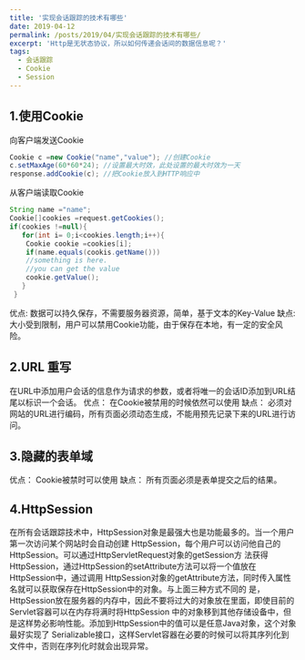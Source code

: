 ```yaml
---
title: '实现会话跟踪的技术有哪些'
date: 2019-04-12
permalink: /posts/2019/04/实现会话跟踪的技术有哪些/
excerpt: 'Http是无状态协议，所以如何传递会话间的数据信息呢？'
tags:
  - 会话跟踪
  - Cookie
  - Session
---
```


## 1.使用Cookie
向客户端发送Cookie
```java
Cookie c =new Cookie("name","value"); //创建Cookie
c.setMaxAge(60*60*24); //设置最大时效，此处设置的最大时效为一天
response.addCookie(c); //把Cookie放入到HTTP响应中
```

从客户端读取Cookie
```java
String name ="name";
Cookie[]cookies =request.getCookies();
if(cookies !=null){
   for(int i= 0;i<cookies.length;i++){
    Cookie cookie =cookies[i];
    if(name.equals(cookis.getName()))
    //something is here.
    //you can get the value
    cookie.getValue();
   }
 }
```

优点: 数据可以持久保存，不需要服务器资源，简单，基于文本的Key-Value
缺点: 大小受到限制，用户可以禁用Cookie功能，由于保存在本地，有一定的安全风险。

## 2.URL 重写
在URL中添加用户会话的信息作为请求的参数，或者将唯一的会话ID添加到URL结尾以标识一个会话。
优点： 在Cookie被禁用的时候依然可以使用
缺点： 必须对网站的URL进行编码，所有页面必须动态生成，不能用预先记录下来的URL进行访问。

## 3.隐藏的表单域
<input type="hidden" name ="session" value="..."/>
优点： Cookie被禁时可以使用
缺点： 所有页面必须是表单提交之后的结果。

## 4.HttpSession
在所有会话跟踪技术中，HttpSession对象是最强大也是功能最多的。当一个用户第一次访问某个网站时会自动创建 HttpSession，每个用户可以访问他自己的HttpSession。可以通过HttpServletRequest对象的getSession方 法获得HttpSession，通过HttpSession的setAttribute方法可以将一个值放在HttpSession中，通过调用 HttpSession对象的getAttribute方法，同时传入属性名就可以获取保存在HttpSession中的对象。与上面三种方式不同的 是，HttpSession放在服务器的内存中，因此不要将过大的对象放在里面，即使目前的Servlet容器可以在内存将满时将HttpSession 中的对象移到其他存储设备中，但是这样势必影响性能。添加到HttpSession中的值可以是任意Java对象，这个对象最好实现了 Serializable接口，这样Servlet容器在必要的时候可以将其序列化到文件中，否则在序列化时就会出现异常。
